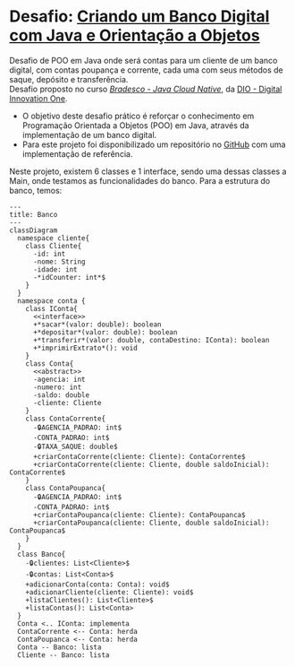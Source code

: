 # Desafio: [Criando um Banco Digital com Java e Orientação a Objetos](https://web.dio.me/lab/criando-um-banco-digital-com-java-e-orientacao-objetos/learning/69a2a2a9-ca3c-4cf3-96f7-ca99b08ccf53?back=/track/bradesco-java-cloud-native)

Desafio de POO em Java onde será contas para um cliente de um banco digital,
  com contas poupança e corrente, cada uma com seus métodos de saque, depósito e transferência.  
Desafio proposto no curso *[Bradesco - Java Cloud Native](https://web.dio.me/track/5edf0557-6c91-4aff-86fe-fcd7cb4c4914)*,
da [DIO - Digital Innovation One](https://web.dio.me/).

- O objetivo deste desafio prático é reforçar o conhecimento em Programação Orientada a Objetos (POO) em Java,
  através da implementação de um banco digital.
- Para este projeto foi disponibilizado um repositório no [GitHub](https://github.com/falvojr/lab-banco-digital-oo) com uma implementação de referência.

Neste projeto, existem 6 classes e 1 interface, sendo uma dessas classes a Main, onde testamos as funcionalidades do banco. Para a estrutura do banco, temos:

```mermaid
---
title: Banco
---
classDiagram
  namespace cliente{
    class Cliente{
      -id: int
      -nome: String
      -idade: int
      -*idCounter: int*$
    }
  }
  namespace conta {
    class IConta{
      <<interface>>
      +*sacar*(valor: double): boolean
      +*depositar*(valor: double): boolean
      +*transferir*(valor: double, contaDestino: IConta): boolean
      +*imprimirExtrato*(): void
    }
    class Conta{
      <<abstract>>
      -agencia: int
      -numero: int
      -saldo: double
      -cliente: Cliente
    }
    class ContaCorrente{
      -🔒AGENCIA_PADRAO: int$
      -CONTA_PADRAO: int$
      -🔒TAXA_SAQUE: double$
      +criarContaCorrente(cliente: Cliente): ContaCorrente$
      +criarContaCorrente(cliente: Cliente, double saldoInicial): ContaCorrente$
    }
    class ContaPoupanca{
      -🔒AGENCIA_PADRAO: int$
      -CONTA_PADRAO: int$
      +criarContaPoupanca(cliente: Cliente): ContaPoupanca$
      +criarContaPoupanca(cliente: Cliente, double saldoInicial): ContaPoupanca$
    }
  }
  class Banco{
    -🔒clientes: List<Cliente>$
    -🔒contas: List<Conta>$
    +adicionarConta(conta: Conta): void$
    +adicionarCliente(cliente: Cliente): void$
    +listaClientes(): List<Cliente>$
    +listaContas(): List<Conta>
  }
  Conta <.. IConta: implementa
  ContaCorrente <-- Conta: herda
  ContaPoupanca <-- Conta: herda
  Conta -- Banco: lista
  Cliente -- Banco: lista
```

